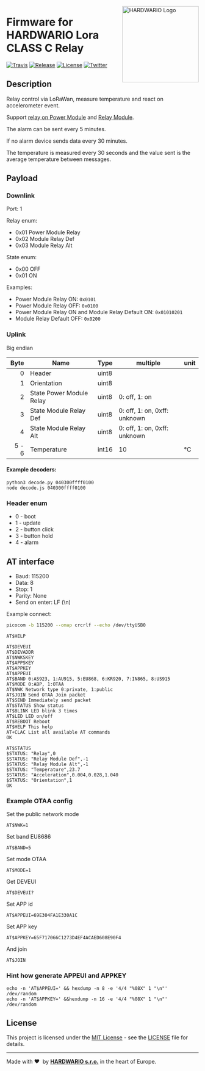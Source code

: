 <a href="https://www.hardwario.com/"><img src="https://www.hardwario.com/ci/assets/hw-logo.svg" width="200" alt="HARDWARIO Logo" align="right"></a>

# Firmware for HARDWARIO Lora CLASS C Relay

[![Travis](https://img.shields.io/travis/hardwario/twr-lora-class-c-relay/master.svg)](https://travis-ci.org/hardwario/twr-lora-class-c-relay)
[![Release](https://img.shields.io/github/release/hardwario/twr-lora-class-c-relay.svg)](https://github.com/hardwario/twr-lora-class-c-relay/releases)
[![License](https://img.shields.io/github/license/hardwario/twr-lora-class-c-relay.svg)](https://github.com/hardwario/twr-lora-class-c-relay/blob/master/LICENSE)
[![Twitter](https://img.shields.io/twitter/follow/hardwario_en.svg?style=social&label=Follow)](https://twitter.com/hardwario_en)

## Description

Relay control via LoRaWan, measure temperature and react on accelerometer event.

Support [relay on Power Module](https://shop.hardwario.com/power-module) and [Relay Module](https://shop.hardwario.com/relay-module/).

The alarm can be sent every 5 minutes.

If no alarm device sends data every 30 minutes.

The temperature is measured every 30 seconds and the value sent is the average temperature between messages.

## Payload

### Downlink

Port: 1

Relay enum:
* 0x01 Power Module Relay
* 0x02 Module Relay Def
* 0x03 Module Relay Alt

State enum:
* 0x00 OFF
* 0x01 ON

Examples:

* Power Module Relay ON: `0x0101`
* Power Module Relay OFF: `0x0100`
* Power Module Relay ON and Module Relay Default ON: `0x01010201`
* Module Relay Default OFF: `0x0200`

### Uplink

Big endian

| Byte    | Name        | Type   | multiple | unit
| ------: | ----------- | ------ | -------- | -------
|       0 | Header      | uint8  |          |
|       1 | Orientation | uint8  |          |
|       2 | State Power Module Relay | uint8   |  0: off, 1: on  |
|       3 | State Module Relay Def | uint8 | 0: off, 1: on, 0xff: unknown |
|       4 | State Module Relay Alt | uint8 |  0: off, 1: on, 0xff: unknown |
|  5 -  6 | Temperature | int16  | 10       | °C

#### Example decoders:

```
python3 decode.py 040300ffff0100
node decode.js 040300ffff0100
```

### Header enum

* 0 - boot
* 1 - update
* 2 - button click
* 3 - button hold
* 4 - alarm

## AT interface

* Baud: 115200
* Data: 8
* Stop: 1
* Parity: None
* Send on enter: LF (\n)

Example connect:
```sh
picocom -b 115200 --omap crcrlf --echo /dev/ttyUSB0
```

```
AT$HELP
```
```
AT$DEVEUI
AT$DEVADDR
AT$NWKSKEY
AT$APPSKEY
AT$APPKEY
AT$APPEUI
AT$BAND 0:AS923, 1:AU915, 5:EU868, 6:KR920, 7:IN865, 8:US915
AT$MODE 0:ABP, 1:OTAA
AT$NWK Network type 0:private, 1:public
AT$JOIN Send OTAA Join packet
AT$SEND Immediately send packet
AT$STATUS Show status
AT$BLINK LED blink 3 times
AT$LED LED on/off
AT$REBOOT Reboot
AT$HELP This help
AT+CLAC List all available AT commands
OK
```

```
AT$STATUS
$STATUS: "Relay",0
$STATUS: "Relay Module Def",-1
$STATUS: "Relay Module Alt",-1
$STATUS: "Temperature",23.7
$STATUS: "Acceleration",0.004,0.028,1.040
$STATUS: "Orientation",1
OK
```

### Example OTAA config

Set the public network mode
```
AT$NWK=1
```

Set band EU8686
```
AT$BAND=5
```

Set mode OTAA
```
AT$MODE=1
```

Get DEVEUI
```
AT$DEVEUI?
```

Set APP id
```
AT$APPEUI=69E304FA1E330A1C
```

Set APP key
```
AT$APPKEY=65F717066C1273D4EF4ACAED608E90F4
```

And join
```
AT$JOIN
```

### Hint how generate APPEUI and APPKEY
```
echo -n 'AT$APPEUI=' && hexdump -n 8 -e '4/4 "%08X" 1 "\n"' /dev/random
echo -n 'AT$APPKEY=' &&hexdump -n 16 -e '4/4 "%08X" 1 "\n"' /dev/random
```

## License

This project is licensed under the [MIT License](https://opensource.org/licenses/MIT/) - see the [LICENSE](LICENSE) file for details.

---

Made with &#x2764;&nbsp; by [**HARDWARIO s.r.o.**](https://www.hardwario.com/) in the heart of Europe.
